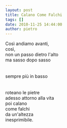 ```yaml
---
layout: post
title: Calano Come Falchi
tags: []
date: 2010-11-25 14:44:00
author: pietro
---
```

Così andiamo avanti, <br/>così,<br/>non un passo dietro l'alto<br/>ma sasso dopo sasso<br/><br/><br/>sempre più in basso<br/><br/><br/>roteano le pietre<br/>adesso attorno alla vita<br/>poi calano<br/>come falchi<br/>da un'altezza<br/>inesprimibile.<br/>
